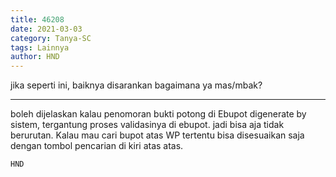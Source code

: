 ```yaml
---
title: 46208
date: 2021-03-03
category: Tanya-SC
tags: Lainnya
author: HND
---
```


jika seperti ini, baiknya disarankan bagaimana ya mas/mbak?

---

boleh dijelaskan kalau penomoran bukti potong di Ebupot digenerate by sistem, tergantung proses validasinya di ebupot. jadi bisa aja tidak berurutan. Kalau mau cari bupot atas WP tertentu bisa disesuaikan saja dengan tombol pencarian di kiri atas atas.

`HND`
